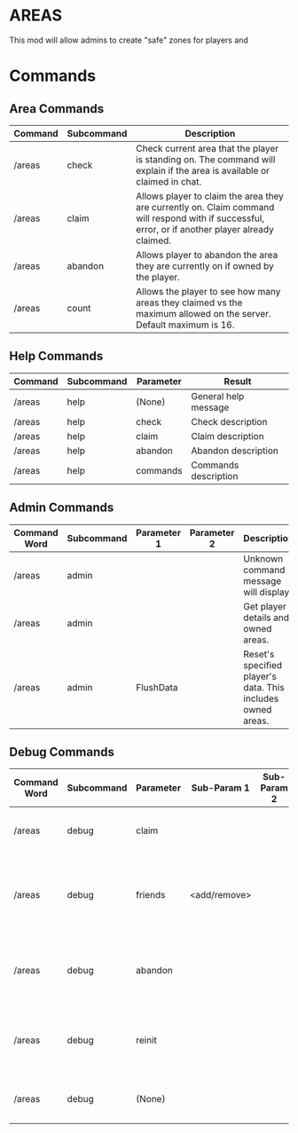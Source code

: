 # AREAS 
This mod will allow admins to create "safe" zones for players and 


# Commands
## Area Commands
| Command | Subcommand | Description                                                                                                                                        |
|---------|------------|----------------------------------------------------------------------------------------------------------------------------------------------------|
| /areas  | check      | Check current area that the player is standing on. The command will explain if the area is available or claimed in chat.                           |
| /areas  | claim      | Allows player to claim the area they are currently on. Claim command will respond with if successful, error, or if another player already claimed. |
| /areas  | abandon    | Allows player to abandon the area they are currently on if owned by the player.                                                                    |
| /areas  | count      | Allows the player to see how many areas they claimed vs the maximum allowed on the server. Default maximum is 16.                                  |

## Help Commands
| Command | Subcommand | Parameter | Result               |
|---------|------------|-----------|----------------------|
| /areas  | help       | (None)    | General help message |
| /areas  | help       | check     | Check description    |
| /areas  | help       | claim     | Claim description    |
| /areas  | help       | abandon   | Abandon description  |
| /areas  | help       | commands  | Commands description |

## Admin Commands
| Command Word | Subcommand | Parameter 1   | Parameter 2   | Description                                                 |
|--------------|------------|---------------|---------------|-------------------------------------------------------------|
| /areas       | admin      |               |               | Unknown command message will display.                       |
| /areas       | admin      | <player name> |               | Get player details and owned areas.                         |
| /areas       | admin      | FlushData     | <player name> | Reset's specified player's data. This includes owned areas. |

## Debug Commands
| Command Word | Subcommand | Parameter | Sub-Param 1   | Sub-Param 2   | Description                                                   |
|--------------|------------|-----------|---------------|---------------|---------------------------------------------------------------|
| /areas       | debug      | claim     | <player name> |               | Claim an area in the name of a player.                        |
| /areas       | debug      | friends   | <add/remove>  | <player name> | Add or remove a friend to the area currently standing on.     |
| /areas       | debug      | abandon   |               |               | Abandon an area the user is standing on no matter the player. |
| /areas       | debug      | reinit    | <player name> |               | Reset player data. This does not include owned areas.         |
| /areas       | debug      | (None)    |               |               | Show default admin help message.                              |